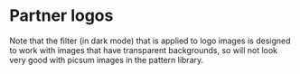 # Partner logos

Note that the filter (in dark mode) that is applied to logo images is designed to work with images that have transparent backgrounds, so will not look very good with picsum images in the pattern library.
